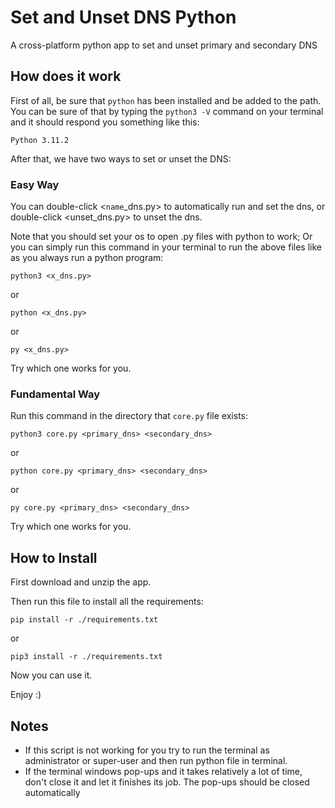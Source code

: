 # Set and Unset DNS  Python

A cross-platform python app to set and unset primary and secondary DNS

## How does it work

First of all, be sure that `python` has been installed and be added to the path.
You can be sure of that by typing the `python3 -V` command on your terminal and
it should respond you something like this:

`Python 3.11.2`

After that, we have two ways to set or unset the DNS:

### Easy Way

You can double-click <`name`_dns.py> to automatically run and set the dns, or
double-click <unset_dns.py> to unset the dns.

Note that you should set your os to open .py files with python to work;
Or you can simply run this command in your terminal to run the above files like as you always run a python program:

```
python3 <x_dns.py>
```

or

```
python <x_dns.py>
```

or

```
py <x_dns.py>
```

Try which one works for you.

### Fundamental Way

Run this command in the directory that `core.py` file exists:

```
python3 core.py <primary_dns> <secondary_dns>
```

or

```
python core.py <primary_dns> <secondary_dns>
```

or

```
py core.py <primary_dns> <secondary_dns>
```

Try which one works for you.

## How to Install

First download and unzip the app.

Then run this file to install all the requirements:

```
pip install -r ./requirements.txt
```

or

```
pip3 install -r ./requirements.txt
```

Now you can use it.

Enjoy :)

## Notes

- If this script is not working for you try to run the terminal as administrator or super-user and then run python file
  in terminal.
- If the terminal windows pop-ups and it takes relatively a lot of time, don't close it and let it finishes its job.
  The pop-ups should be closed automatically